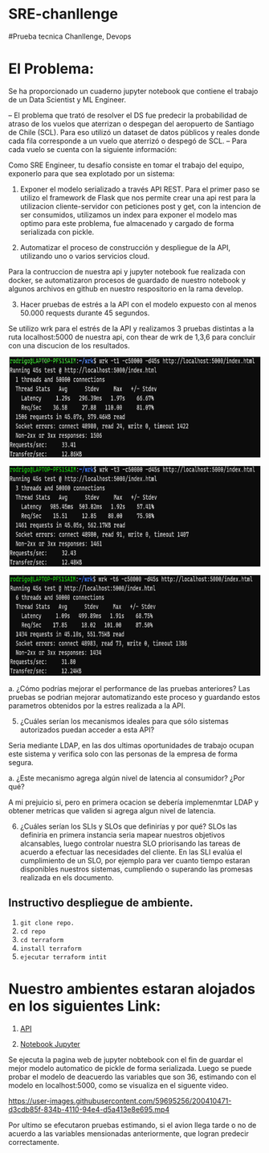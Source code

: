 # SRE-chanllenge

#Prueba tecnica Chanllenge, Devops
# El Problema:
Se ha proporcionado un cuaderno jupyter notebook que contiene el trabajo de un Data Scientist y ML Engineer.

– El problema que trató de resolver el DS fue predecir la probabilidad de atraso de los vuelos que aterrizan o
despegan del aeropuerto de Santiago de Chile (SCL). Para eso utilizó un dataset de datos públicos y reales
donde cada fila corresponde a un vuelo que aterrizó o despegó de SCL.
– Para cada vuelo se cuenta con la siguiente información:

Como SRE Engineer, tu desafío consiste en tomar el trabajo del equipo, exponerlo para que sea explotado por un
sistema:

1. Exponer el modelo serializado a través API REST.
Para el primer paso se utilizo el framework de Flask que nos permite crear una api rest para la utilizacion cliente-servidor
con peticiones post y get, con la intencion de ser consumidos, utilizamos un index para exponer el modelo mas optimo para este problema,
fue almacenado y cargado de forma serializada con pickle.


2. Automatizar el proceso de construcción y despliegue de la API, utilizando uno o varios servicios cloud.

Para la contruccion de nuestra api y jupyter notebook fue realizada con docker, 
se automatizaron procesos de guardado de nuestro notebook y algunos archivos en github en nuestro respositorio en la rama develop.

3. Hacer pruebas de estrés a la API con el modelo expuesto con al menos 50.000 requests durante 45
segundos.

Se utilizo wrk para el estrés de la API y realizamos 3 pruebas distintas a la ruta localhost:5000 de nuestra api, con thear de wrk de 1,3,6 para concluir
con una discucion de los resultados.

<p align="center">
  <img width="500" height="200" src="imagenes/1.png">
</p>

<p align="center">
  <img width="500" height="200" src="imagenes/3.png">
</p>

<p align="center">
  <img width="500" height="200" src="imagenes/6.png">
</p>





a. ¿Cómo podrías mejorar el performance de las pruebas anteriores?
Las pruebas se podrian mejorar automatizando este proceso y guardando estos parametros obtenidos por la estres realizada a la API.


 5. ¿Cuáles serían los mecanismos ideales para que sólo sistemas autorizados puedan acceder a esta API?

Seria mediante LDAP, en las dos ultimas oportunidades de trabajo ocupan este sistema y verifica solo con las personas de la empresa de forma segura.

a. ¿Este mecanismo agrega algún nivel de latencia al consumidor? ¿Por qué?

A mi prejuicio si, pero en primera ocacion se debería implemenmtar LDAP y obtener metricas que validen si agrega algun nivel de latencia.

6. ¿Cuáles serían los SLIs y SLOs que definirías y por qué?
SLOs las definiria en primera instancia seria mapear nuestros objetivos alcansables, luego controlar nuestra SLO priorisando las tareas de acuerdo a efectuar las necesidades del cliente. En las SLI evalúa el cumplimiento de un SLO, por ejemplo para ver cuanto tiempo estaran disponibles nuestros sistemas, cumpliendo o superando las promesas realizada en els documento. 


## Instructivo despliegue de ambiente.

1. `git clone repo.`
2. `cd repo`
3. `cd terraform`
4. `install terraform `
5. `ejecutar terraform intit`

# Nuestro ambientes estaran alojados en los siguientes Link:

1. [API](https://localhost:5000)

2. [Notebook Jupyter](https://localhost:8881)

Se ejecuta la pagina web de jupyter nobtebook  con el fin de guardar el mejor modelo automatico de pickle de forma serializada. Luego se puede probar el modelo de deacuerdo las variables que son 36, estimando con el modelo en localhost:5000, como se visualiza en el siguente video.



https://user-images.githubusercontent.com/59695256/200410471-d3cdb85f-834b-4110-94e4-d5a413e8e695.mp4


Por ultimo se efecutaron pruebas estimando, si el avion llega tarde o no de acuerdo a las variables mensionadas anteriormente, que logran predecir correctamente.







